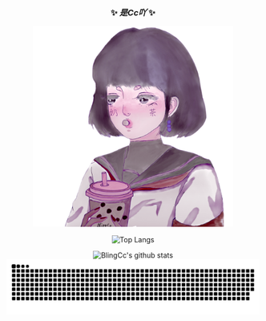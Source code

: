 <div align="center">
  
### ✨ _是Cc吖_ ✨
<p align="center">
  <a href="https://blingcc233.github.io/">
    <img src="https://raw.githubusercontent.com/BlingCc233/BlingCc233/main/275590f0-dfda-4150-8d96-1a306258ed74.png" width="400"  alt="Cc">
  </a>
</p>

<img src="https://github-readme-stats.vercel.app/api/top-langs/?username=BlingCc233&layout=compact&langs_count=8&role=OWNER,COLLABORATOR" alt="Top Langs" height="185px"/>

![BlingCc's github stats](https://github-readme-stats.vercel.app/api?username=BlingCc233&show_icons=true)
![](https://raw.githubusercontent.com/BlingCc233/BlingCc233/main/github-user-contribution.svg)

</div>
  
<!--
**BlingCc233/BlingCc233** is a ✨ _special_ ✨ repository because its `README.md` (this file) appears on your GitHub profile.

Here are some ideas to get you started:

- 🔭 I’m currently working on ...
- 🌱 I’m currently learning ...
- 👯 I’m looking to collaborate on ...
- 🤔 I’m looking for help with ...
- 💬 Ask me about ...
- 📫 How to reach me: ...
- 😄 Pronouns: ...
- ⚡ Fun fact: ...
-->
